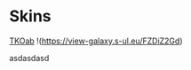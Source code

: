 # Skins



   [TKOab](https://mega.nz/file/9nYnSICQ#pWx_-XhxUUWcnAAcAHVRJNlZ3G4WvhNlR2tc9KAjuzo)
!(https://view-galaxy.s-ul.eu/FZDiZ2Gd)


asdasdasd
